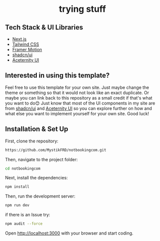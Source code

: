 <h1 align="center">
  trying stuff
</h1>



## Tech Stack & UI Libraries

-   [Next.js](https://www.nextjs.org/)
-   [Tailwind CSS](https://tailwindcss.com/)
-   [Framer Motion](https://www.framer.com/motion/)
-   [shadcn/ui](https://ui.shadcn.com/)
-   [Aceternity UI](https://ui.aceternity.com/)

## Interested in using this template?

Feel free to use this template for your own site. Just maybe change the theme or something so that it would not look like an exact duplicate. Or maybe you can link back to this repository  as a small credit if that's what you want to do😊 Just know that most of the UI components in my site are from [shadcn/ui](https://ui.shadcn.com/) and [Aceternity UI](https://ui.aceternity.com/) so you can explore further on how and what else you want to implement yourself for your own site. Good luck!

## Installation & Set Up

First, clone the repository:

```bash
https://github.com/MystikFRD/notbookingcom.git
```

Then, navigate to the project folder:

```bash
cd notbookingcom
```

Next, install the dependencies:

```bash
npm install
```

Then, run the development server:

```bash
npm run dev
```
if there is an Issue try:
```bash
npm audit --force
```


Open [http://localhost:3000](http://localhost:3000) with your browser and start coding.

